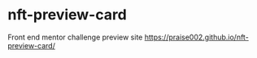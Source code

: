# nft-preview-card
Front end mentor challenge
preview site https://praise002.github.io/nft-preview-card/

















